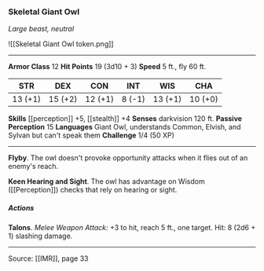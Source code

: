 ### Skeletal Giant Owl
_Large beast, neutral_

![[Skeletal Giant Owl token.png]]


---

**Armor Class** 12
**Hit Points** 19 (3d10 + 3)
**Speed** 5 ft., fly 60 ft.

| STR     | DEX     | CON     | INT     | WIS     | CHA     |
|---------|---------|---------|---------|---------|---------|
| 13 (+1) | 15 (+2) | 12 (+1) | 8 (-1) | 13 (+1) | 10 (+0) |

**Skills** [[perception]] +5, [[stealth]] +4
**Senses** darkvision 120 ft.
**Passive Perception** 15
**Languages** Giant Owl, understands Common, Elvish, and Sylvan but can't speak them
**Challenge** 1/4 (50 XP)

---

**Flyby**. The owl doesn't provoke opportunity attacks when it flies out of an enemy's reach.

**Keen Hearing and Sight**. The owl has advantage on Wisdom ([[Perception]]) checks that rely on hearing or sight.

##### Actions
**Talons**. _Melee Weapon Attack:_ +3 to hit, reach 5 ft., one target. Hit: 8 (2d6 + 1) slashing damage.


---

Source: [[IMR]], page 33